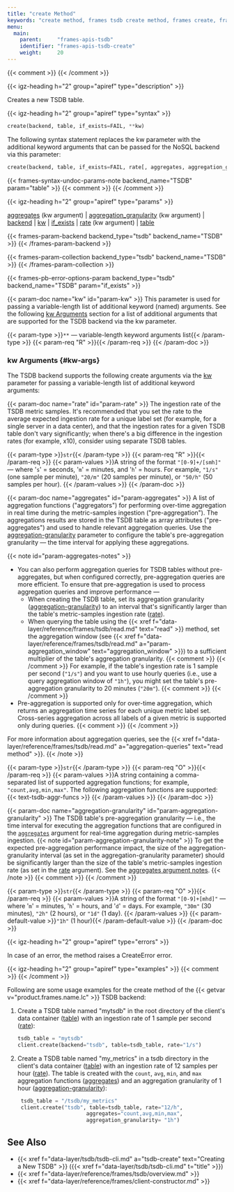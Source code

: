 ```yaml
---
title: "create Method"
keywords: "create method, frames tsdb create method, frames create, frames tsdb create, frames client create, frames client tsdb create, frames create reference, frames tsdb create reference, tsdb tables creation, tsdb creation, aggregation, TSDB aggregation, aggregators, aggregation functions, over-time aggregation, pre-aggregation, pre-aggregates, aggregation granularity, TSDB ingestion rate, aggregates, aggregation-granularity, backend, kw, rate, table"
menu:
  main:
    parent:     "frames-apis-tsdb"
    identifier: "frames-apis-tsdb-create"
    weight:     20
---
```

{{< comment >}}<!-- [c-ext-ref-frames] [InfInfo] (sharonl) This page is
  referenced from the v3io/frames README file. -->
{{< /comment >}}

<!-- //////////////////////////////////////// -->
{{< igz-heading h="2" group="apiref" type="description" >}}

Creates a new TSDB table.

<!-- //////////////////////////////////////// -->
{{< igz-heading h="2" group="apiref" type="syntax" >}}

```python
create(backend, table, if_exists=FAIL, **kw)
```

The following syntax statement replaces the <paramname>kw</paramname> parameter with the additional keyword arguments that can be passed for the NoSQL backend via this parameter:
```python
create(backend, table, if_exists=FAIL, rate[, aggregates, aggregation_granularity])
```

{{< frames-syntax-undoc-params-note backend_name="TSDB" param="table" >}}
{{< comment >}}<!-- [c-frames-create-schema-param] [IntInfo] (26.9.19) (sharonl)
  We omitted `schema=None` because the `schema` parameter is used only with the
  `csv` testing backend. [TODO-FRAMES-CSV] If and when we add a CSV backend
  reference, reconsider this decision. -->
{{< /comment >}}

<!-- //////////////////////////////////////// -->
{{< igz-heading h="2" group="apiref" type="params" >}}

[<paramname>aggregates</paramname>](#param-aggregates) (<paramname>kw</paramname> argument) |
[<paramname>aggregation_granularity</paramname>](#param-aggregation_granularity) (<paramname>kw</paramname> argument) |
[<paramname>backend</paramname>](#param-backend) |
[<paramname>kw</paramname>](#param-kw) |
[<paramname>if_exists</paramname>](#param-if_exists) |
[<paramname>rate</paramname>](#param-rate) (<paramname>kw</paramname> argument) |
[<paramname>table</paramname>](#param-table)

<dl>
  <!-- backend -->
  {{< frames-param-backend backend_type="tsdb" backend_name="TSDB" >}}
  {{< /frames-param-backend >}}

  <!-- table -->
  {{< frames-param-collection backend_type="tsdb" backend_name="TSDB" >}}
  {{< /frames-param-collection >}}

  <!-- if_exists -->
  {{< frames-pb-error-options-param backend_type="tsdb" backend_name="TSDB" param="if_exists" >}}

  <!-- kw -->
  {{< param-doc name="kw" id="param-kw" >}}
  This parameter is used for passing a variable-length list of additional keyword (named) arguments.
  See the following [kw Arguments](#kw-args) section for a list of additional arguments that are supported for the TSDB backend via the <paramname>kw</paramname> parameter.
 
  {{< param-type >}}`**` &mdash; variable-length keyword arguments list{{< /param-type >}}
  {{< param-req "R" >}}{{< /param-req >}}
  {{< /param-doc >}}
</dl>

<!-- ---------------------------------------- -->
### kw Arguments {#kw-args}

The TSDB backend supports the following <func>create</func> arguments via the [<paramname>kw</paramname>](#param-kw) parameter for passing a variable-length list of additional keyword arguments:

<dl>
  <!-- rate -->
  {{< param-doc name="rate" id="param-rate" >}}
  The ingestion rate of the TSDB metric samples.
  It's recommended that you set the rate to the average expected ingestion rate for a unique label set (for example, for a single server in a data center), and that the ingestion rates for a given TSDB table don't vary significantly; when there's a big difference in the ingestion rates (for example, x10), consider using separate TSDB tables.

  {{< param-type >}}`str`{{< /param-type >}}
  {{< param-req "R" >}}{{< /param-req >}}
  {{< param-values >}}A string of the format `"[0-9]+/[smh]"` &mdash; where '`s`' = seconds, '`m`' = minutes, and '`h`' = hours.
  For example, `"1/s"` (one sample per minute), `"20/m"` (20 samples per minute), or `"50/h"` (50 samples per hour).
  {{< /param-values >}}
  {{< /param-doc >}}

  <!-- aggregates -->
  {{< param-doc name="aggregates" id="param-aggregates" >}}
  A list of aggregation functions ("aggregators") for performing over-time aggregation in real time during the metric-samples ingestion ("pre-aggregation").
  The aggregations results are stored in the TSDB table as array attributes ("pre-aggregates") and used to handle relevant aggregation queries.
  Use the [<paramname>aggregation-granularity</paramname>](#param-aggregation-granularity) parameter to configure the table's pre-aggregation granularity &mdash; the time interval for applying these aggregations.

  {{< note id="param-aggregates-notes" >}}
  - You can also perform aggregation queries for TSDB tables without pre-aggregates, but when configured correctly, pre-aggregation queries are more efficient.
      To ensure that pre-aggregation is used to process aggregation queries and improve performance &mdash;
      - When creating the TSDB table, set its aggregation granularity ([<paramname>aggregation-granularity</paramname>](#param-aggregation-granularity)) to an interval that's significantly larger than the table's metric-samples ingestion rate ([<paramname>rate</paramname>](#param-rate)).
      - When querying the table using the <func>{{< xref f="data-layer/reference/frames/tsdb/read.md" text="read" >}}</func> method, set the aggregation window (see <paramname>{{< xref f="data-layer/reference/frames/tsdb/read.md" a="param-aggregation_window" text="aggregation_window" >}}</paramname>) to a sufficient multiplier of the table's aggregation granularity.
          {{< comment >}}<!-- [c-tsdb-cond-for-applying-pre-aggregates]
            [IntInfo] (sharonl) (12.12.19) Tal said that the query aggregation
            window (default = query aggregation step) has to be a x3 multiple
            of the table's aggregation granularity, but I need more
            clarifications before explicitly specifying this in the doc
            (confirmed also on 3.3.20). -->
        {{< /comment >}}
      For example, if the table's ingestion rate is 1 sample per second (`"1/s"`) and you want to use hourly queries (i.e., use a query aggregation window of `"1h"`), you might set the table's pre-aggregation granularity to 20 minutes (`"20m"`).
      {{< comment >}}<!-- [c-tsdb-pre-aggregation-guidelines] [IntInfo] (sharonl)
        (3.3.20) Tal approved the note. See also Bug IG-14339.
        We also have a similar note in the TSDB CLI tutorial.
        Note: I added "see" before the reference to the `read` method's
        `aggregation_window` parameter because the aggregation window isn't
        necessarily set in this parameter, it defaults to the query
        interval/step, which is explained in the description of the
        `aggregation_window` parameter. -->
      {{< /comment >}}
  - <a id="create-over-time-aggr-only"></a>Pre-aggregation is supported only for over-time aggregation, which returns an aggregation time series for each unique metric label set.
      Cross-series aggregation across all labels of a given metric is supported only during queries.
      {{< comment >}}<!-- [TECH-PREVIEW-TSDB-CROSS-SERIES-AGGR]
        See DOC IG-10176 for Requirement IG-10172. -->
      {{< /comment >}}

  For more information about aggregation queries, see the {{< xref f="data-layer/reference/frames/tsdb/read.md" a="aggregation-queries" text="<func>read</func> method" >}}.
  {{< /note >}}

  {{< param-type >}}`str`{{< /param-type >}}
  {{< param-req "O" >}}{{< /param-req >}}
  {{< param-values >}}A string containing a comma-separated list of supported aggregation functions; for example, `"count,avg,min,max"`.
     The following aggregation functions are supported:
     {{< text-tsdb-aggr-funcs >}}
  {{< /param-values >}}
  {{< /param-doc >}}

  <!-- aggregation-granularity -->
  {{< param-doc name="aggregation-granularity" id="param-aggregation-granularity" >}}
  The TSDB table's pre-aggregation granularity &mdash; i.e., the time interval for executing the aggregation functions that are configured in the [`aggregates`](#param-aggregates) argument for real-time aggregation during metric-samples ingestion.
  {{< note id="param-aggregation-granularity-note" >}}
  To get the expected pre-aggregation performance impact, the size of the aggregation-granularity interval (as set in the <paramname>aggregation-granularity</paramname> parameter) should be significantly larger than the size of the table's metric-samples ingestion rate (as set in the [<paramname>rate</paramname>](#param-rate) argument).
  See the [<paramname>aggregates</paramname> argument notes](#param-aggregates-notes).
  {{< /note >}}
  {{< comment >}}<!-- [IntInfo] (sharonl) (3.3.20) See info in Bug IG-14339. -->
  {{< /comment >}}

  {{< param-type >}}`str`{{< /param-type >}}
  {{< param-req "O" >}}{{< /param-req >}}
  {{< param-values >}}A string of the format `"[0-9]+[mhd]"` &mdash; where '`m`' = minutes, '`h`' = hours, and '`d`' = days.
    For example, `"30m"` (30 minutes), `"2h"` (2 hours), or `"1d"` (1 day).
  {{< /param-values >}}
  {{< param-default-value >}}`"1h"` (1 hour){{< /param-default-value >}}
  {{< /param-doc >}}
</dl>

<!-- //////////////////////////////////////// -->
{{< igz-heading h="2" group="apiref" type="errors" >}}

In case of an error, the method raises a <api>CreateError</api> error.

<!-- //////////////////////////////////////// -->
{{< igz-heading h="2" group="apiref" type="examples" >}}
{{< comment >}}<!-- [c-frames-tsdb-create-rate-n-write-times] [IntInfo]
  (sharonl) The `create` `rate` was set to match the average samples ingestion
  rage (the sample-times frequency for each unique label set) for the
  corresponding table in the `write` examples. Also, for a table with
  pre-aggregates, the corresponding write examples take into account the
  table's aggregators and aggregation granularity. -->
{{< /comment >}}

Following are some usage examples for the <func>create</func> method of the {{< getvar v="product.frames.name.lc" >}} TSDB backend:

1. <a id="example-basic"></a>Create a TSDB table named "mytsdb" in the root directory of the client's data container ([<paramname>table</paramname>](#param-table)) with an ingestion rate of 1 sample per second ([<paramname>rate</paramname>](#param-rate)):
    ```python
    tsdb_table = "mytsdb"
    client.create(backend="tsdb", table=tsdb_table, rate="1/s")
    ```

2. <a id="example-aggr"></a>Create a TSDB table named "my_metrics" in a <dirname>tsdb</dirname> directory in the client's data container ([<paramname>table</paramname>](#param-table)) with an ingestion rate of 12 samples per hour ([<paramname>rate</paramname>](#param-rate)).
   The table is created with the `count`, `avg`, `min`, and `max` aggregation functions ([<paramname>aggregates</paramname>](#param-aggregates)) and an aggregation granularity of 1 hour ([<paramname>aggregation-granularity</paramname>](#param-aggregation-granularity)):
   ```python
    tsdb_table = "/tsdb/my_metrics"
    client.create("tsdb", table=tsdb_table, rate="12/h",
                         aggregates="count,avg,min,max",
                         aggregation_granularity= "1h")
    ```

<!-- //////////////////////////////////////// -->
## See Also

- {{< xref f="data-layer/tsdb/tsdb-cli.md" a="tsdb-create" text="Creating a New TSDB" >}} ({{< xref f="data-layer/tsdb/tsdb-cli.md" t="title" >}})
- {{< xref f="data-layer/reference/frames/tsdb/overview.md" >}}
- {{< xref f="data-layer/reference/frames/client-constructor.md" >}}

